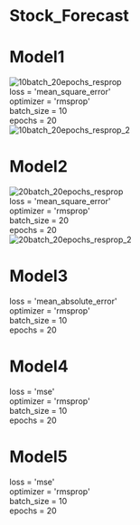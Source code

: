 # Stock_Forecast
# Model1  
![10batch_20epochs_resprop](https://user-images.githubusercontent.com/45307224/59323304-181e9d80-8d15-11e9-98c6-1d26a7637bcd.jpg)  
loss = 'mean_square_error'  
optimizer = 'rmsprop'  
batch_size = 10  
epochs = 20  
![10batch_20epochs_resprop_2](https://user-images.githubusercontent.com/45307224/59323652-8748c180-8d16-11e9-9e02-3410bf863f93.jpg)  

# Model2  
![20batch_20epochs_resprop](https://user-images.githubusercontent.com/45307224/59323844-60d75600-8d17-11e9-9d8a-026d6d843817.jpg)  
loss = 'mean_square_error'  
optimizer = 'rmsprop'  
batch_size = 20  
epochs = 20  
![20batch_20epochs_resprop_2](https://user-images.githubusercontent.com/45307224/59323816-3a191f80-8d17-11e9-8bdc-99cf192f42b0.jpg)  

# Model3  

loss = 'mean_absolute_error'  
optimizer = 'rmsprop'  
batch_size = 10  
epochs = 20  

# Model4  

loss = 'mse'  
optimizer = 'rmsprop'  
batch_size = 10  
epochs = 20  

# Model5  

loss = 'mse'  
optimizer = 'rmsprop'  
batch_size = 10  
epochs = 20  





